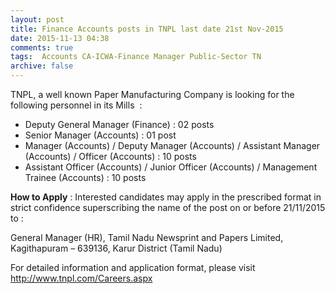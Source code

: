 ```yaml
---
layout: post
title: Finance Accounts posts in TNPL last date 21st Nov-2015   
date: 2015-11-13 04:38
comments: true
tags:  Accounts CA-ICWA-Finance Manager Public-Sector TN 
archive: false
---
```

TNPL, a well known Paper Manufacturing Company is looking for the following personnel in its Mills  :

- Deputy General Manager (Finance) : 02 posts
- Senior Manager (Accounts) : 01 post
- Manager (Accounts) / Deputy Manager (Accounts) / Assistant Manager (Accounts) / Officer (Accounts) : 10 posts
- Assistant Officer (Accounts) / Junior Officer (Accounts) / Management Trainee (Accounts) : 10 posts

**How to Apply** : Interested candidates may apply in the prescribed format in strict confidence superscribing the name of the post on or before 21/11/2015 to :

General Manager (HR), Tamil Nadu Newsprint and Papers Limited,  Kagithapuram – 639136, Karur District (Tamil Nadu)


For detailed information and application format, please visit <http://www.tnpl.com/Careers.aspx>



